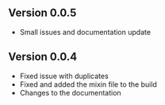 ## Version 0.0.5
* Small issues and documentation update

## Version 0.0.4

* Fixed issue with duplicates
* Fixed and added the mixin file to the build
* Changes to the documentation
